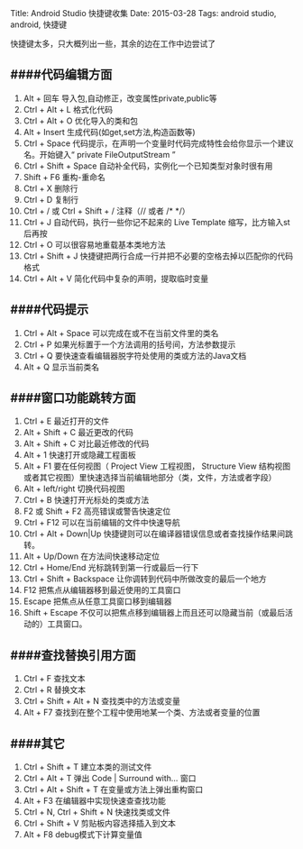 Title: Android Studio 快捷键收集
Date: 2015-03-28
Tags: android studio, android, 快捷键

快捷键太多，只大概列出一些，其余的边在工作中边尝试了

####代码编辑方面
---
1. Alt + 回车 导入包,自动修正，改变属性private,public等
1. Ctrl + Alt + L  格式化代码
1. Ctrl + Alt + O 优化导入的类和包
1. Alt + Insert 生成代码(如get,set方法,构造函数等)
1. Ctrl + Space 代码提示，在声明一个变量时代码完成特性会给你显示一个建议名。开始键入“ private FileOutputStream ”
1. Ctrl + Shift + Space 自动补全代码，实例化一个已知类型对象时很有用
1. Shift + F6  重构-重命名
1. Ctrl + X 删除行
1. Ctrl + D 复制行
1. Ctrl + / 或 Ctrl + Shift + /  注释（// 或者 /* */）
1. Ctrl + J 自动代码，执行一些你记不起来的 Live Template 缩写，比方输入st后再按
1. Ctrl + O 可以很容易地重载基本类地方法
1. Ctrl + Shift + J 快捷键把两行合成一行并把不必要的空格去掉以匹配你的代码格式
1. Ctrl + Alt + V 简化代码中复杂的声明，提取临时变量


####代码提示
---
1. Ctrl + Alt + Space  可以完成在或不在当前文件里的类名
1. Ctrl + P 如果光标置于一个方法调用的括号间，方法参数提示
1. Ctrl + Q 要快速查看编辑器脱字符处使用的类或方法的Java文档
1. Alt + Q 显示当前类名

####窗口功能跳转方面
---
1. Ctrl + E 最近打开的文件
1. Alt + Shift + C 最近更改的代码
1. Alt + Shift + C 对比最近修改的代码
1. Alt + 1 快速打开或隐藏工程面板
1. Alt + F1 要在任何视图（ Project View 工程视图， Structure View 结构视图或者其它视图）里快速选择当前编辑地部分（类，文件，方法或者字段）
1. Alt + left/right 切换代码视图
1. Ctrl + B 快速打开光标处的类或方法
1. F2 或 Shift + F2 高亮错误或警告快速定位
1. Ctrl + F12 可以在当前编辑的文件中快速导航
1. Ctrl + Alt + Down|Up 快捷键则可以在编译器错误信息或者查找操作结果间跳转。
1. Alt + Up/Down 在方法间快速移动定位
1. Ctrl + Home/End 光标跳转到第一行或最后一行下
1. Ctrl + Shift + Backspace 让你调转到代码中所做改变的最后一个地方
1. F12 把焦点从编辑器移到最近使用的工具窗口
1. Escape 把焦点从任意工具窗口移到编辑器
1. Shift + Escape 不仅可以把焦点移到编辑器上而且还可以隐藏当前（或最后活动的）工具窗口。 

####查找替换引用方面
---
1. Ctrl + F 查找文本
1. Ctrl + R 替换文本
1. Ctrl + Shift + Alt + N 查找类中的方法或变量
1. Alt + F7 查找到在整个工程中使用地某一个类、方法或者变量的位置

####其它
---
1. Ctrl + Shift + T 建立本类的测试文件
1. Ctrl + Alt + T 弹出 Code | Surround with… 窗口
1. Ctrl + Alt + Shift + T 在变量或方法上弹出重构窗口
1. Alt + F3 在编辑器中实现快速查查找功能
1. Ctrl + N, Ctrl + Shift + N 快速找类或文件
1. Ctrl + Shift + V 剪贴板内容选择插入到文本
1. Alt + F8 debug模式下计算变量值